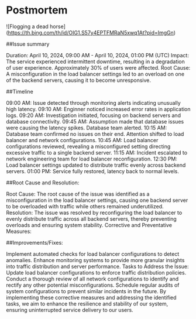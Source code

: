# Postmortem

![Flogging a dead horse] (https://th.bing.com/th/id/OIG1.S57y4EPTFMRaN5xwq1At?pid=ImgGn)

##Issue summary

Duration: April 10, 2024, 09:00 AM - April 10, 2024, 01:00 PM (UTC)
Impact: The service experienced intermittent downtime, resulting in a degradation of user experience. Approximately 30% of users were affected.
Root Cause: A misconfiguration in the load balancer settings led to an overload on one of the backend servers, causing it to become unresponsive.

##Timeline

09:00 AM: Issue detected through monitoring alerts indicating unusually high latency.
09:10 AM: Enginner noticed increased error rates in application logs.
09:20 AM: Investigation initiated, focusing on backend servers and database connectivity.
09:45 AM: Assumption made that database issues were causing the latency spikes. Database team alerted.
10:15 AM: Database team confirmed no issues on their end. Attention shifted to load balancer and network configurations.
10:45 AM: Load balancer configurations reviewed, revealing a misconfigured setting directing excessive traffic to a single backend server.
11:15 AM: Incident escalated to network engineering team for load balancer reconfiguration.
12:30 PM: Load balancer settings updated to distribute traffic evenly across backend servers.
01:00 PM: Service fully restored, latency back to normal levels.

##Root Cause and Resolution:

Root Cause: The root cause of the issue was identified as a misconfiguration in the load balancer settings, causing one backend server to be overloaded with traffic while others remained underutilized.
Resolution: The issue was resolved by reconfiguring the load balancer to evenly distribute traffic across all backend servers, thereby preventing overloads and ensuring system stability.
Corrective and Preventative Measures:


##Improvements/Fixes:

Implement automated checks for load balancer configurations to detect anomalies.
Enhance monitoring systems to provide more granular insights into traffic distribution and server performance.
Tasks to Address the Issue:
Update load balancer configurations to enforce traffic distribution policies.
Conduct a thorough review of all network configurations to identify and rectify any other potential misconfigurations.
Schedule regular audits of system configurations to prevent similar incidents in the future.
By implementing these corrective measures and addressing the identified tasks, we aim to enhance the resilience and stability of our system, ensuring uninterrupted service delivery to our users.

